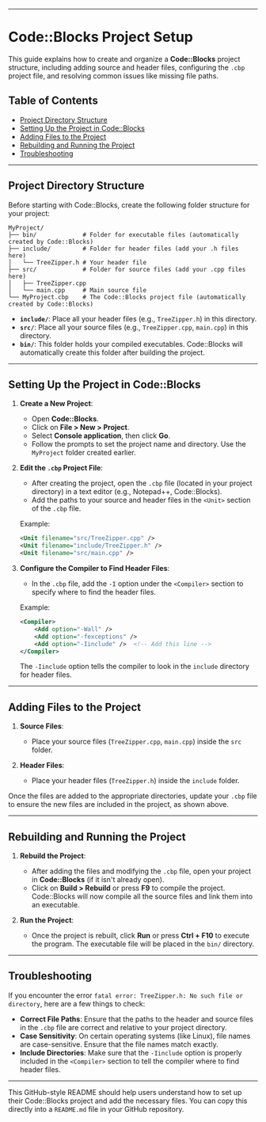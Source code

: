 

---

# Code::Blocks Project Setup

This guide explains how to create and organize a **Code::Blocks** project structure, including adding source and header files, configuring the `.cbp` project file, and resolving common issues like missing file paths.

## Table of Contents

- [Project Directory Structure](#project-directory-structure)
- [Setting Up the Project in Code::Blocks](#setting-up-the-project-in-codeblocks)
- [Adding Files to the Project](#adding-files-to-the-project)
- [Rebuilding and Running the Project](#rebuilding-and-running-the-project)
- [Troubleshooting](#troubleshooting)

---

## Project Directory Structure

Before starting with Code::Blocks, create the following folder structure for your project:

```
MyProject/
├── bin/             # Folder for executable files (automatically created by Code::Blocks)
├── include/         # Folder for header files (add your .h files here)
│   └── TreeZipper.h # Your header file
├── src/             # Folder for source files (add your .cpp files here)
│   ├── TreeZipper.cpp
│   └── main.cpp     # Main source file
└── MyProject.cbp    # The Code::Blocks project file (automatically created by Code::Blocks)
```

- **`include/`**: Place all your header files (e.g., `TreeZipper.h`) in this directory.
- **`src/`**: Place all your source files (e.g., `TreeZipper.cpp`, `main.cpp`) in this directory.
- **`bin/`**: This folder holds your compiled executables. Code::Blocks will automatically create this folder after building the project.

---

## Setting Up the Project in Code::Blocks

1. **Create a New Project**:
   - Open **Code::Blocks**.
   - Click on **File > New > Project**.
   - Select **Console application**, then click **Go**.
   - Follow the prompts to set the project name and directory. Use the `MyProject` folder created earlier.

2. **Edit the `.cbp` Project File**:
   - After creating the project, open the `.cbp` file (located in your project directory) in a text editor (e.g., Notepad++, Code::Blocks).
   - Add the paths to your source and header files in the `<Unit>` section of the `.cbp` file.

   Example:
   ```xml
   <Unit filename="src/TreeZipper.cpp" />
   <Unit filename="include/TreeZipper.h" />
   <Unit filename="src/main.cpp" />
   ```

3. **Configure the Compiler to Find Header Files**:
   - In the `.cbp` file, add the `-I` option under the `<Compiler>` section to specify where to find the header files.

   Example:
   ```xml
   <Compiler>
       <Add option="-Wall" />
       <Add option="-fexceptions" />
       <Add option="-Iinclude" />  <!-- Add this line -->
   </Compiler>
   ```

   The `-Iinclude` option tells the compiler to look in the `include` directory for header files.

---

## Adding Files to the Project

1. **Source Files**:
   - Place your source files (`TreeZipper.cpp`, `main.cpp`) inside the `src` folder.

2. **Header Files**:
   - Place your header files (`TreeZipper.h`) inside the `include` folder.

Once the files are added to the appropriate directories, update your `.cbp` file to ensure the new files are included in the project, as shown above.

---

## Rebuilding and Running the Project

1. **Rebuild the Project**:
   - After adding the files and modifying the `.cbp` file, open your project in **Code::Blocks** (if it isn't already open).
   - Click on **Build > Rebuild** or press **F9** to compile the project. Code::Blocks will now compile all the source files and link them into an executable.

2. **Run the Project**:
   - Once the project is rebuilt, click **Run** or press **Ctrl + F10** to execute the program. The executable file will be placed in the `bin/` directory.

---

## Troubleshooting

If you encounter the error `fatal error: TreeZipper.h: No such file or directory`, here are a few things to check:

- **Correct File Paths**: Ensure that the paths to the header and source files in the `.cbp` file are correct and relative to your project directory.
- **Case Sensitivity**: On certain operating systems (like Linux), file names are case-sensitive. Ensure that the file names match exactly.
- **Include Directories**: Make sure that the `-Iinclude` option is properly included in the `<Compiler>` section to tell the compiler where to find header files.

---


This GitHub-style README should help users understand how to set up their Code::Blocks project and add the necessary files. You can copy this directly into a `README.md` file in your GitHub repository.
